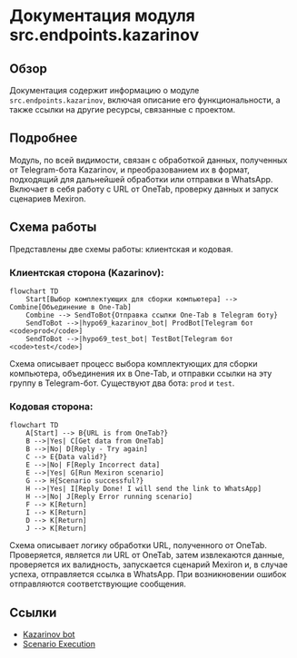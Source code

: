# Документация модуля src.endpoints.kazarinov

## Обзор

Документация содержит информацию о модуле `src.endpoints.kazarinov`, включая описание его функциональности, а также ссылки на другие ресурсы, связанные с проектом.

## Подробнее

Модуль, по всей видимости, связан с обработкой данных, полученных от Telegram-бота Kazarinov, и преобразованием их в формат, подходящий для дальнейшей обработки или отправки в WhatsApp. Включает в себя работу с URL от OneTab, проверку данных и запуск сценариев Mexiron.

## Схема работы

Представлены две схемы работы: клиентская и кодовая.

### Клиентская сторона (Kazarinov):

```mermaid
flowchart TD
    Start[Выбор комплектующих для сборки компьютера] --> Combine[Объединение в One-Tab]
    Combine --> SendToBot{Отправка ссылки One-Tab в Telegram боту}
    SendToBot -->|hypo69_kazarinov_bot| ProdBot[Telegram бот <code>prod</code>]
    SendToBot -->|hypo69_test_bot| TestBot[Telegram бот <code>test</code>]
```

Схема описывает процесс выбора комплектующих для сборки компьютера, объединения их в One-Tab, и отправки ссылки на эту группу в Telegram-бот. Существуют два бота: `prod` и `test`.

### Кодовая сторона:

```mermaid
flowchart TD
    A[Start] --> B{URL is from OneTab?}
    B -->|Yes| C[Get data from OneTab]
    B -->|No| D[Reply - Try again]
    C --> E{Data valid?}
    E -->|No| F[Reply Incorrect data]
    E -->|Yes| G[Run Mexiron scenario]
    G --> H{Scenario successful?}
    H -->|Yes| I[Reply Done! I will send the link to WhatsApp]
    H -->|No| J[Reply Error running scenario]
    F --> K[Return]
    I --> K[Return]
    D --> K[Return]
    J --> K[Return]
```

Схема описывает логику обработки URL, полученного от OneTab. Проверяется, является ли URL от OneTab, затем извлекаются данные, проверяется их валидность, запускается сценарий Mexiron и, в случае успеха, отправляется ссылка в WhatsApp. При возникновении ошибок отправляются соответствующие сообщения.

## Ссылки

*   [Kazarinov bot](https://github.com/hypo69/hypotez/blob/master/src/endpoints/kazarinov/kazarinov_bot.md)
*   [Scenario Execution](https://github.com/hypo69/hypotez/blob/master/src/endpoints/kazarinov/scenarios/README.MD)